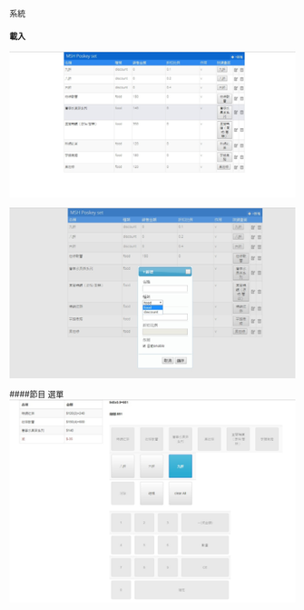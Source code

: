 系統
#### 載入
![poskey1](https://github.com/gpctv/MSH/blob/master/posDocument/pos1.jpg "poskey setting")

![poskey2](https://github.com/gpctv/MSH/blob/master/posDocument/pos2.jpg "poskey setting2")

####節目 選單
![poskey3](https://github.com/gpctv/MSH/blob/master/posDocument/pos3.jpg "poskey setting3")

